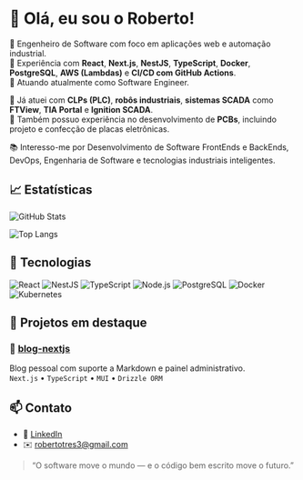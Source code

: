 # 👋 Olá, eu sou o Roberto!

🎯 Engenheiro de Software com foco em aplicações web e automação industrial.  
🔧 Experiência com **React**, **Next.js**, **NestJS**, **TypeScript**, **Docker**, **PostgreSQL**, **AWS (Lambdas)** e **CI/CD com GitHub Actions**.  
🚀 Atuando atualmente como Software Engineer.

🤖 Já atuei com **CLPs (PLC)**, **robôs industriais**, **sistemas SCADA** como **FTView**, **TIA Portal** e **Ignition SCADA**.  
📐 Também possuo experiência no desenvolvimento de **PCBs**, incluindo projeto e confecção de placas eletrônicas.

📚 Interesso-me por Desenvolvimento de Software FrontEnds e BackEnds, DevOps, Engenharia de Software e tecnologias industriais inteligentes.


## 📈 Estatísticas

![GitHub Stats](https://read-me-github-stats.vercel.app/api?username=robertotres3&show_icons=true&count_private=true)


![Top Langs](https://read-me-github-stats.vercel.app/api/top-langs/?username=robertotres3&layout=compact&count_private=true)



## 🔧 Tecnologias

![React](https://img.shields.io/badge/React-61DAFB?style=flat&logo=react&logoColor=black)
![NestJS](https://img.shields.io/badge/NestJS-E0234E?style=flat&logo=nestjs&logoColor=white)
![TypeScript](https://img.shields.io/badge/TypeScript-007ACC?style=flat&logo=typescript&logoColor=white)
![Node.js](https://img.shields.io/badge/Node.js-339933?style=flat&logo=nodedotjs&logoColor=white)
![PostgreSQL](https://img.shields.io/badge/PostgreSQL-336791?style=flat&logo=postgresql&logoColor=white)
![Docker](https://img.shields.io/badge/Docker-2496ED?style=flat&logo=docker&logoColor=white)
![Kubernetes](https://img.shields.io/badge/Kubernetes-326CE5?style=flat&logo=kubernetes&logoColor=white)


## 📌 Projetos em destaque

### 🔹 [blog-nextjs](https://github.com/robertotres3/blog-nextjs)
Blog pessoal com suporte a Markdown e painel administrativo.  
`Next.js` • `TypeScript` • `MUI` • `Drizzle ORM`


## 📫 Contato

- 💼 [LinkedIn]([https://www.linkedin.com/in/seulinkedin](https://www.linkedin.com/in/roberto-tres-b47640197))
- ✉️ robertotres3@gmail.com

  
> “O software move o mundo — e o código bem escrito move o futuro.”
